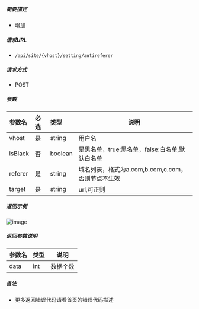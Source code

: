 

    
##### 简要描述

- 增加

##### 请求URL
- ` /api/site/{vhost}/setting/antireferer `
  
##### 请求方式
- POST 

##### 参数

|参数名|必选|类型|说明|
|:----    |:---|:----- |-----   |
|vhost |是  |string |用户名   |
|isBlack |否  |boolean | 是黑名单，true:黑名单，false:白名单,默认白名单    |
|referer     |是  |string | 域名列表，格式为a.com,b.com,c.com，否则节点不生效    |
|target     |是  |string | url,可正则    |


##### 返回示例 

![image](https://user-images.githubusercontent.com/90588289/133763338-7e6ace42-abff-4dec-b3de-9bbb7a00a504.png)

##### 返回参数说明 

|参数名|类型|说明|
|:-----  |:-----|-----                           |
|data |int   |数据个数  |

##### 备注 

- 更多返回错误代码请看首页的错误代码描述



